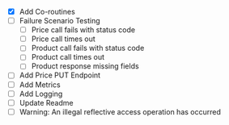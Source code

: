 * [x] Add Co-routines
* [ ] Failure Scenario Testing
    * [ ] Price call fails with status code
    * [ ] Price call times out
    * [ ] Product call fails with status code
    * [ ] Product call times out
    * [ ] Product response missing fields
* [ ] Add Price PUT Endpoint
* [ ] Add Metrics
* [ ] Add Logging
* [ ] Update Readme
* [ ] Warning: An illegal reflective access operation has occurred
